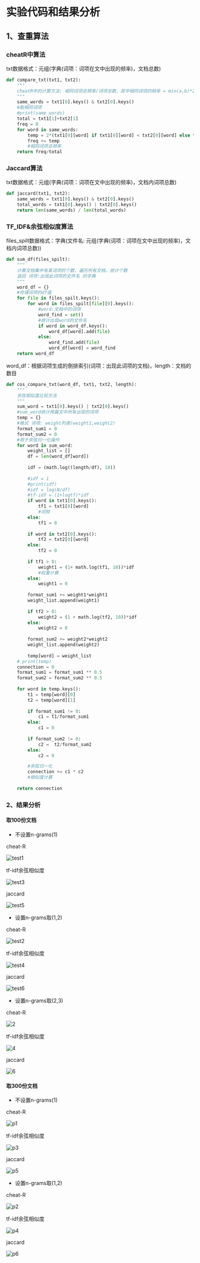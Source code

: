 # 实验代码和结果分析

## 1、查重算法

### cheatR中算法

txt数据格式：元组(字典(词项：词项在文中出现的频率)，文档总数)

```python
def compare_txt(txt1, txt2):
    """
    cheatR中的计算方法: 相同词项总频率/词项总数，其中相同词项的频率 = min(a,b)*2
    """
    same_words = txt1[0].keys() & txt2[0].keys()
    #取相同词项
    #print(same_words)
    total = txt1[1]+txt2[1]
    freq = 0
    for word in same_words:
        temp = 2*(txt1[0][word] if txt1[0][word] < txt2[0][word] else txt2[0][word])
        freq += temp
        #相同词项总频率
    return freq/total
```

### Jaccard算法

txt数据格式：元组(字典(词项：词项在文中出现的频率)，文档内词项总数)

```python
def jaccard(txt1, txt2):
    same_words = txt1[0].keys() & txt2[0].keys()
    total_words = txt1[0].keys() | txt2[0].keys()
    return len(same_words) / len(total_words)
```

### TF_IDF&余弦相似度算法

files_spilt数据格式：字典(文件名: 元组(字典(词项：词项在文中出现的频率)，文档内词项总数))

```python
def sum_df(files_spilt):
    """
    计算文档集中有某词项的个数，遍历所有文档，统计个数
    返回 词项:出现此词项的文件名 的字典
    """
    word_df = {}
    #存储词项的df值
    for file in files_spilt.keys():
        for word in files_spilt[file][0].keys():
            #word:文档中的词项
            word_find = set()
            #统计出现word的文件名
            if word in word_df.keys():
                word_df[word].add(file)
            else:
                word_find.add(file)
                word_df[word] = word_find
    return word_df
```

word_df：根据词项生成的倒排索引(词项：出现此词项的文档)，length：文档的数目

```python
def cos_compare_txt(word_df, txt1, txt2, length):
    """
    余弦相似度比较方法
    """
    sum_word = txt1[0].keys() | txt2[0].keys()
    #sum_word统计两篇文中所有出现的词项
    temp = {}
    #格式 词项: weight列表(weight1,weight2)
    format_sum1 = 0
    format_sum2 = 0
    #用于余弦归一化操作
    for word in sum_word:
        weight_list = []
        df = len(word_df[word])
        
        idf = (math.log((length/df), 10))
        
        #idf = 1
        #print(idf)
        #idf = log(N/df)
        #tf-idf = (1+logtf)*idf
        if word in txt1[0].keys():
            tf1 = txt1[0][word]
            #词频
        else:
            tf1 = 0
        
        if word in txt2[0].keys():
            tf2 = txt2[0][word]
        else:
            tf2 = 0
        
        if tf1 > 0:
            weight1 = (1+ math.log(tf1, 10))*idf
            #权重计算
        else:
            weight1 = 0
            
        format_sum1 += weight1*weight1
        weight_list.append(weight1)
        
        if tf2 > 0:
            weight2 = (1 + math.log(tf2, 10))*idf
        else:
            weight2 = 0
        
        format_sum2 += weight2*weight2
        weight_list.append(weight2)
        
        temp[word] = weight_list
    # print(temp)
    connection = 0
    format_sum1 = format_sum1 ** 0.5
    format_sum2 = format_sum2 ** 0.5
    
    for word in temp.keys():
        t1 = temp[word][0]
        t2 = temp[word][1]
        
        if format_sum1 != 0:
            c1 = t1/format_sum1
        else:
            c1 = 0
            
        if format_sum2 != 0:
            c2 =  t2/format_sum2
        else:
            c2 = 0

        #余弦归一化
        connection += c1 * c2
        #相似度计算
    
    return connection
```

### 2、结果分析

#### 取100份文档

- 不设置n-grams(1)

cheat-R

![test1](F:\Desktop\实验数据\100份文档\test1.png)

tf-idf余弦相似度

![test3](F:\Desktop\实验数据\100份文档\test3.png)

jaccard

![test5](F:\Desktop\实验数据\100份文档\test5.png)

- 设置n-grams取(1,2)

cheat-R

![test2](F:\Desktop\实验数据\100份文档\test2.png)

tf-idf余弦相似度

![test4](F:\Desktop\实验数据\100份文档\test4.png)

jaccard

![test6](F:\Desktop\实验数据\100份文档\test6.png)

- 设置n-grams取(2,3)

cheat-R

![2](F:\Desktop\实验数据\100\2.png)

tf-idf余弦相似度

![4](F:\Desktop\实验数据\100\4.png)

jaccard

![6](F:\Desktop\实验数据\100\6.png)

#### 取300份文档

- 不设置n-grams(1)

cheat-R

![p1](F:\Desktop\实验数据\300份文档(1,2)\p1.png)

tf-idf余弦相似度

![p3](F:\Desktop\实验数据\300份文档(1,2)\p3.png)

jaccard

![p5](F:\Desktop\实验数据\300份文档(1,2)\p5.png)

- 设置n-grams取(1,2)

cheat-R

![p2](F:\Desktop\实验数据\300份文档(1,2)\p2.png)

tf-idf余弦相似度

![p4](F:\Desktop\实验数据\300份文档(1,2)\p4.png)

jaccard

![p6](F:\Desktop\实验数据\300份文档(1,2)\p6.png)